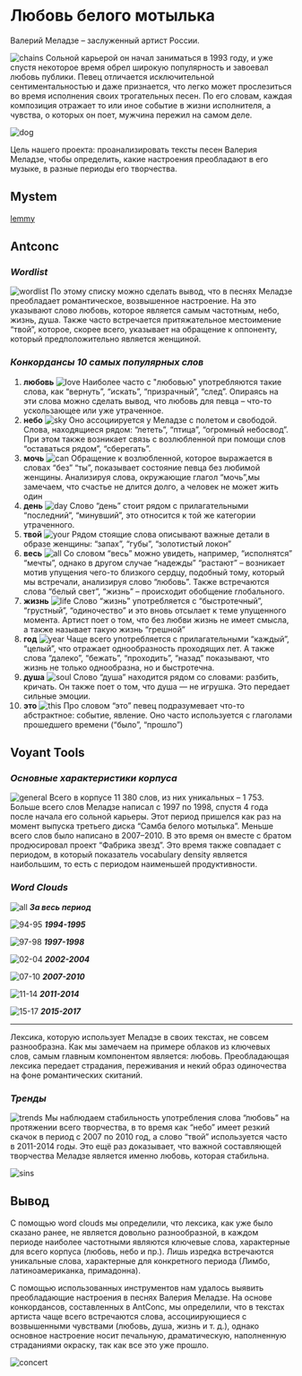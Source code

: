 # **Любовь белого мотылька**
Валерий Меладзе – заслуженный артист России.

![chains](https://sun1-16.userapi.com/QjaToQPx-0CBhGkpdm_Bjaa8Qc5X1wy0ukSnlg/EVXRdQIlLeg.jpg)
Сольной карьерой он начал заниматься в 1993 году, и уже спустя некоторое время обрел широкую популярность и завоевал любовь публики. 
Певец отличается исключительной сентиментальностью и даже признается, что легко может прослезиться во время исполнения своих трогательных песен. По его словам, каждая композиция отражает то или иное событие в жизни исполнителя, а чувства, о которых он поет, мужчина пережил на самом деле.

![dog](https://sun9-69.userapi.com/c853524/v853524537/2323f0/sgHj9t_JY6c.jpg)

Цель нашего проекта: проанализировать тексты песен Валерия Меладзе, чтобы определить, какие настроения преобладают в его музыке, в разные периоды его творчества.
## Mystem
[lemmy](1994-2017_lemmy.txt)
## Antconc
### *Wordlist*
![wordlist](https://sun1-25.userapi.com/jYcyHvYzvftRdyYyMqmBlCbCTj8YcHYK4Wt80w/hJx8JaYjeqg.jpg)
По этому списку можно сделать вывод, что в песнях Меладзе преобладает романтическое, возвышенное настроение. На это указывают слово любовь, которое является самым частотным, небо, жизнь, душа. Также часто встречается притяжательное местоимение “твой”, которое, скорее всего, указывает на обращение к оппоненту, который предположительно является женщиной.
### *Конкордансы 10 самых популярных слов*
1. **любовь**
![love](https://sun1-97.userapi.com/GzC__NcQubHNq8faSPNM5cAIlSb6JTf_1p_xcw/Z_E7VMsDvg4.jpg)
Наиболее часто с "любовью" употребляются такие слова, как “вернуть”, “искать”, “призрачный”, “след”. Опираясь на эти слова можно сделать вывод, что любовь для певца – что-то ускользающее или уже утраченное.
2. **небо**
![sky](https://sun1-14.userapi.com/SMFI6NaXbdjZ8Ec9nMrpJCNKTIdmOTXM3yeWUw/urAEIxS2B84.jpg)
Оно ассоциируется у Меладзе с полетом и свободой. Слова, находящиеся рядом: “лететь”, “птица”, “огромный небосвод”. При этом также возникает связь с возлюбленной при помощи слов “оставаться рядом”, “сберегать”.
3. **мочь**
![can](https://sun1-92.userapi.com/6oA9OMF0a1s7kDtkcu3TokzKsb2hd8kkBL_4Lg/tk1v-DlxXuU.jpg)
Обращение к возлюбленной, которое выражается в словах “без” “ты”, показывает состояние певца без любимой женщины. Анализируя слова, окружающие глагол “мочь”,мы замечаем, что счастье не длится долго, а человек не может жить один
4. **день**
![day](https://sun1-15.userapi.com/cZDtogHy4w83XqBK1PvZU4G-LLGtgqlD6oQdOQ/9tBRLS1YjMo.jpg)
Слово “день” стоит рядом с прилагательными “последний”, “минувший”, это относится к той же категории утраченного.
5. **твой**
![your](https://sun1-14.userapi.com/rUHCPCtOUOWxtogDLt-XvYk9uO20Sq5-1nXN2A/ybLjsFfJbUQ.jpg)
Рядом стоящие слова описывают важные детали в образе женщины: “запах”, “губы”, “золотистый локон”
6. **весь**
![all](https://sun1-21.userapi.com/cZHEtktuaujFiVciTDjZcwzky822ybbl-WLb3g/hNJcla6yTY4.jpg)
Со словом “весь” можно увидеть, например, “исполнятся” “мечты”, однако в другом случае “надежды” “растают” – возникает мотив упущения чего-то близкого сердцу, подобный тому, который мы встречали, анализируя слово “любовь”. Также встречаются слова “белый свет”, “жизнь” – происходит обобщение глобального. 
7. **жизнь**
![life](https://sun1-98.userapi.com/6TrwNL8-NeIQW3dWI2QQJChQ6ZmTXke_bFtqIg/aocCnhzlAoQ.jpg)
Слово “жизнь” употребляется с “быстротечный”, “грустный”, “одиночество” и это вновь отсылает к теме упущенного момента. Артист поет о том, что без любви жизнь не имеет смысла, а также называет такую жизнь “грешной”
8. **год**
![year](https://sun1-98.userapi.com/L41IgbiLauS5jFmb10qx5ut3KOgGJY_0WBfjaw/-s8Wdiy3k5E.jpg)
Чаще всего употребляется с прилагательными “каждый”, “целый”, что отражает однообразность проходящих лет. А также слова “далеко”, “бежать”, “проходить”, “назад” показывают, что жизнь не только однообразна, но и быстротечна.
9. **душа**
![soul](https://sun1-91.userapi.com/4kvnpcpFf5cMhaHZMbyX8IwZF5BG5dtRuVNgnQ/dOr1jli_JG0.jpg)
Cлово “душа” находится рядом со словами: разбить, кричать. Он также поет о том, что душа — не игрушка. Это передает сильные эмоции.
10. **это**
![this](https://sun1-18.userapi.com/UGf4y6hcjJjYmbMl9bQ8Dmo2YZEnHvB4ymRgRg/M3E2vT2PLPQ.jpg)
Про словом “это” певец подразумевает что-то абстрактное: событие, явление. Оно часто используется с глаголами прошедшего времени (“было”, “прошло”) 
## Voyant Tools
### *Основные характеристики корпуса*
![general](https://sun1-21.userapi.com/kd2kb0tvb_OvY8qlcxdW__J7TNlpHeA0TdkDFA/HpFqOdgZmpk.jpg)
Всего в корпусе 11 380 слов, из них уникальных – 1 753. 
Больше всего слов Меладзе написал с 1997 по 1998, спустя 4 года после начала его сольной карьеры. Этот период пришелся как раз на момент выпуска третьего диска “Самба белого мотылька”.
Меньше всего слов было написано в 2007–2010. В это время он вместе с братом продюсировал проект “Фабрика звезд”. Это время также совпадает с периодом, в который показатель vocabulary density является наибольшим, то есть с периодом наименьшей продуктивности. 
### *Word Clouds*

![all](https://sun1-83.userapi.com/ZZDTbYnL79noZKJWIDadfzGKS4aiuLWRt-edWw/hSA3Kk8n7yc.jpg)
***За весь период***

![94-95](https://sun1-22.userapi.com/hZl9XW5ldUjg1sCSIPknoEeb2p3pBNcD80nJ1g/BYHR1niF8qk.jpg)
***1994-1995***

![97-98](https://sun1-22.userapi.com/-qxIpheWrIdwnUgYvbSTerXhsyVFXt70khRHTg/GlWOGHIP_Lk.jpg)
***1997-1998***

![02-04](https://sun1-86.userapi.com/VOK8-tpT1Z5BXGRuqdChtNtVbS_XLqU3KLGUfw/ZOaWFenMjOg.jpg)
***2002-2004***

![07-10](https://sun1-85.userapi.com/7wmOIgp1ZwhwVsUt72wsfphN_ttyYVBMVLug-A/iIzUnxEYpg8.jpg)
***2007-2010***

![11-14](https://sun1-98.userapi.com/H9TXlW_PQFCmVYBy-m7parLpznpr8ZtzwuHo1A/upYtyetBZ58.jpg)
***2011-2014***

![15-17](https://sun1-86.userapi.com/gPF-VDIp4VhciFx-VxP38t4Zfc2T00TN1iCsmA/KemBQoP5NEY.jpg)
***2015-2017***
___
Лексика, которую использует Меладзе в своих текстах, не совсем разнообразна. Как мы замечаем на примере облаков из ключевых слов, самым главным компонентом является: любовь. 
Преобладающая лексика передает страдания, переживания и некий образ одиночества на фоне романтических скитаний.
### *Тренды*
![trends](https://sun1-23.userapi.com/60bVCvzwrvjNN9CU2C5V-dqDAXcnbwahRAVX6w/dyb-Z6CJOs8.jpg)
Мы наблюдаем стабильность употребления слова “любовь” на протяжении всего творчества, в то время как “небо” имеет резкий скачок в период с 2007 по 2010 год, а слово “твой” используется часто в 2011-2014 годы. Это ещё раз доказывает, что важной составляющей творчества Меладзе является именно любовь, которая стабильна.

![sins](https://sun1-84.userapi.com/MacPxiIg9qmpUIGQzDuHSfCDA0UDzQhSO93yQg/Bp5WXf-OZy8.jpg)

## Вывод
С помощью word clouds мы определили, что лексика, как уже было сказано ранее, не является довольно разнообразной, в каждом периоде наиболее частотными являются ключевые слова, характерные для всего корпуса (любовь, небо и пр.). Лишь изредка встречаются уникальные слова, характерные для конкретного периода (Лимбо, латиноамериканка, примадонна). 

С помощью использованных инструментов нам удалось выявить преобладающие настроения в песнях Валерия Меладзе. На основе конкордансов, составленных в  AntConc, мы определили, что в текстах артиста чаще всего встречаются слова, ассоциирующиеся с возвышенными чувствами (любовь, душа, жизнь и т. д.), однако основное настроение носит печальную, драматическую, наполненную страданиями окраску, так как все это уже прошло. 

![concert](https://sun1-94.userapi.com/AEEsqxSvjFmrMJj4SBTudNNEifFxlmILV5t8Jg/qry70Nm5J7s.jpg)


